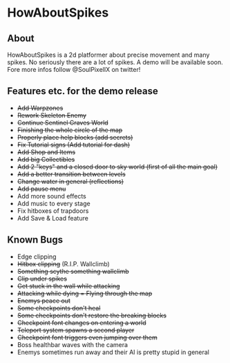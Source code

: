 # HowAboutSpikes

## About
HowAboutSpikes is a 2d platformer about precise movement and many spikes. No seriously there are a lot of spikes.
A demo will be available soon. Fore more infos follow @SoulPixelIX on twitter!

## Features etc. for the demo release
- ~~Add Warpzones~~
- ~~Rework Skeleton Enemy~~
- ~~Continue Sentinel Graves World~~
- ~~Finishing the whole circle of the map~~
- ~~Properly place help blocks (add secrets)~~
- ~~Fix Tutorial signs (Add tutorial for dash)~~
- ~~Add Shop and Items~~
- ~~Add big Collectibles~~
- ~~Add 2 "keys" and a closed door to sky world (first of all the main goal)~~
- ~~Add a better transition between levels~~
- ~~Change water in general (reflections)~~
- ~~Add pause menu~~
- Add more sound effects
- Add music to every stage
- Fix hitboxes of trapdoors
- Add Save & Load feature

## Known Bugs
- Edge clipping
- ~~Hitbox clipping~~ (R.I.P. Wallclimb)
- ~~Something scythe something wallclimb~~
- ~~Clip under spikes~~
- ~~Get stuck in the wall while attacking~~
- ~~Attacking while dying = Flying through the map~~
- ~~Enemys peace out~~
- ~~Some checkpoints don't heal~~
- ~~Some checkpoints don't restore the breaking blocks~~
- ~~Checkpoint font changes on entering a world~~
- ~~Teleport system spawns a second player~~
- ~~Checkpoint font triggers even jumping over them~~
- Boss healthbar waves with the camera
- Enemys sometimes run away and their AI is pretty stupid in general
